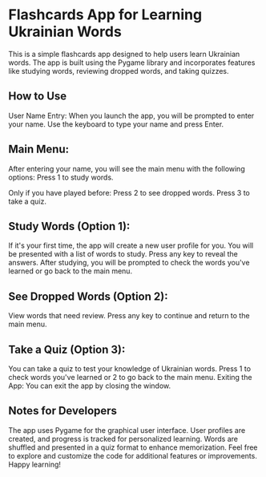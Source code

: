 # Flashcards App for Learning Ukrainian Words

This is a simple flashcards app designed to help users learn Ukrainian words. The app is built using the Pygame library and incorporates features like studying words, reviewing dropped words, and taking quizzes.

## How to Use

User Name Entry:
When you launch the app, you will be prompted to enter your name. Use the keyboard to type your name and press Enter.

## Main Menu:

After entering your name, you will see the main menu with the following options:
Press 1 to study words.

Only if you have played before: Press 2 to see dropped words.
Press 3 to take a quiz.

## Study Words (Option 1):

If it's your first time, the app will create a new user profile for you.
You will be presented with a list of words to study. Press any key to reveal the answers.
After studying, you will be prompted to check the words you've learned or go back to the main menu.

## See Dropped Words (Option 2):

View words that need review.
Press any key to continue and return to the main menu.

## Take a Quiz (Option 3):

You can take a quiz to test your knowledge of Ukrainian words.
Press 1 to check words you've learned or 2 to go back to the main menu.
Exiting the App:
You can exit the app by closing the window.

## Notes for Developers

The app uses Pygame for the graphical user interface.
User profiles are created, and progress is tracked for personalized learning.
Words are shuffled and presented in a quiz format to enhance memorization.
Feel free to explore and customize the code for additional features or improvements. Happy learning!